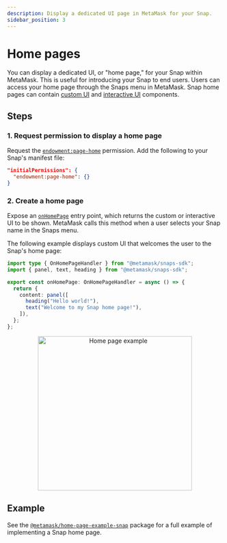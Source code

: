 ```yaml
---
description: Display a dedicated UI page in MetaMask for your Snap.
sidebar_position: 3
---
```


# Home pages

You can display a dedicated UI, or "home page," for your Snap within MetaMask.
This is useful for introducing your Snap to end users.
Users can access your home page through the Snaps menu in MetaMask.
Snap home pages can contain [custom UI](index.md) and [interactive UI](interactive-ui.md)
components.

## Steps

### 1. Request permission to display a home page

Request the [`endowment:page-home`](../../reference/permissions.md#endowmentpage-home) permission.
Add the following to your Snap's manifest file:

```json title="snap.manifest.json"
"initialPermissions": {
  "endowment:page-home": {}
}
```

### 2. Create a home page

Expose an [`onHomePage`](../../reference/entry-points.md#onhomepage) entry point, which returns the
custom or interactive UI to be shown.
MetaMask calls this method when a user selects your Snap name in the Snaps menu.

The following example displays custom UI that welcomes the user to the Snap's home page:

```typescript title="index.ts"
import type { OnHomePageHandler } from "@metamask/snaps-sdk";
import { panel, text, heading } from "@metamask/snaps-sdk";

export const onHomePage: OnHomePageHandler = async () => {
  return {
    content: panel([
      heading("Hello world!"),
      text("Welcome to my Snap home page!"),
    ]),
  };
};
```

<p align="center">
<img src={require("../../assets/home-page.png").default} alt="Home page example" width="360px" style={{border: "1px solid #DCDCDC"}} />
</p>

## Example

See the [`@metamask/home-page-example-snap`](https://github.com/MetaMask/snaps/tree/main/packages/examples/packages/home-page)
package for a full example of implementing a Snap home page.
